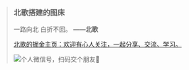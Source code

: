 > ### 北歌搭建的图床
>
> 一路向北 白折不回。 **——北歌**
>
> [北歌的掘金主页：欢迎有心人关注，一起分享、交流、学习。](https://juejin.cn/user/1662117313775806/posts)
>
> ![个人微信号，扫码交个朋友🤗](http://resource.beige.world/imgs/weixin.png)
